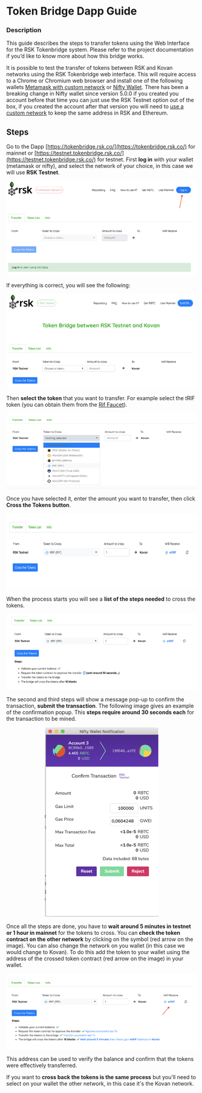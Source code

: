 # Token Bridge Dapp Guide

### Description
This guide describes the steps to transfer tokens using the Web Interface for the RSK Tokenbridge system. Please refer to the project documentation if you’d like to know more about how this bridge works.

It is possible to test the transfer of tokens between RSK and Kovan networks using the RSK Tokenbridge web interface. This will require access to a Chrome or Chromium web browser and install one of the following wallets [Metamask with custom network](https://github.com/rsksmart/rskj/wiki/Configure-Metamask-to-connect-with-RSK) or [Nifty Wallet](https://chrome.google.com/webstore/detail/nifty-wallet/jbdaocneiiinmjbjlgalhcelgbejmnid). There has been a breaking change in Nifty wallet since version 5.0.0 if you created you account before that time you can just use the RSK Testnet option out of the box, if you created the account after that version you will need to [use a custom network](https://developers.rsk.co/tutorials/resolve-nifty-issue/#add-rsk-as-custom-node) to keep the same address in RSK and Ethereum.

## Steps
Go to the Dapp [https://tokenbridge.rsk.co/](https://tokenbridge.rsk.co/) for mainnet or [https://testnet.tokenbridge.rsk.co/](https://testnet.tokenbridge.rsk.co/) for testnet.
First **log in** with your wallet (metamask or nifty), and select the network of your choice, in this case we will use **RSK Testnet**.

<p align="center">
  <img src="./images/dapp-image1-1.png" width="800" height="250" />
</p>

If everything is correct, you will see the following:

<p align="center">
  <img src="./images/dapp-image1-2.png" width="800" height="250" />
</p>

Then **select the token** that you want to transfer. For example select the tRIF token (you can obtain them from the [Rif Faucet](https://faucet.rifos.org/)).

<p align="center">
  <img src="./images/dapp-image2.png" width="800" height="200" />
</p>

Once you have selected it, enter the amount you want to transfer, then click **Cross the Tokens button**.

<p align="center">
  <img src="./images/dapp-image3.png" width="800" height="200" />
</p>

When the process starts you will see a **list of the steps needed** to cross the tokens.

<p align="center">
  <img src="./images/dapp-image4.png" width="800" height="200" />
</p>

The second and third steps will show a message pop-up to confirm the transaction, **submit the transaction**. The following image gives an example of the confirmation popup. This **steps require around 30 seconds each** for the transaction to be mined.

<p align="center">
  <img src="./images/dapp-image5.png" width="300" height="500" />
</p>


Once all the steps are done, you have to **wait around 5 minutes in testnet or 1 hour in mainnet** for the tokens to cross. You can **check the  token contract on the other network** by clicking  on the symbol (red arrow on the image).
You can also change the network on you wallet (in this case we would change to Kovan). To do this add the token to your wallet using the address of the crossed token contract (red arrow on the image) in your wallet.

<p align="center">
  <img src="./images/dapp-image6.png" width="800" height="200" />
</p>


This address can be used to verify the balance and confirm that the tokens were effectively transferred. 

If you want to **cross back the tokens is the same process** but you'll need to select on your wallet the other network, in this case it's the Kovan network.